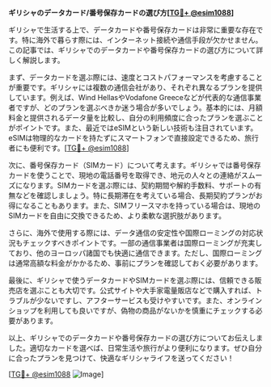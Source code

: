 **ギリシャのデータカード/番号保存カードの選び方[[TG💪+ @esim1088](https://t.me/s/esim1088)]**

ギリシャで生活する上で、データカードや番号保存カードは非常に重要な存在です。特に海外で暮らす際には、インターネット接続や通信手段が欠かせません。この記事では、ギリシャでのデータカードや番号保存カードの選び方について詳しく解説します。

まず、データカードを選ぶ際には、速度とコストパフォーマンスを考慮することが重要です。ギリシャには複数の通信会社があり、それぞれ異なるプランを提供しています。例えば、Wind HellasやVodafone Greeceなどが代表的な通信事業者ですが、どのプランを選ぶべきか迷う場合が多いでしょう。基本的には、月額料金と提供されるデータ量を比較し、自分の利用頻度に合ったプランを選ぶことがポイントです。また、最近ではeSIMという新しい技術も注目されています。eSIMは物理的なカードを持たずにスマートフォンで直接設定できるため、旅行者にも便利です。[[TG💪+ @esim1088](https://t.me/s/esim1088)]

次に、番号保存カード（SIMカード）について考えます。ギリシャでは番号保存カードを使うことで、現地の電話番号を取得でき、地元の人々との連絡がスムーズになります。SIMカードを選ぶ際には、契約期間や解約手数料、サポートの有無などを確認しましょう。特に長期滞在を考えている場合、長期契約プランがお得になることもあります。また、SIMフリースマホを持っている場合は、現地のSIMカードを自由に交換できるため、より柔軟な選択肢があります。

さらに、海外で使用する際には、データ通信の安定性や国際ローミングの対応状況もチェックすべきポイントです。一部の通信事業者は国際ローミングが充実しており、他のヨーロッパ諸国でも快適に通信できます。ただし、国際ローミングは通常高額な料金がかかるため、事前にプランを確認しておく必要があります。

最後に、ギリシャで使うデータカードやSIMカードを選ぶ際には、信頼できる販売店を選ぶことも大切です。公式サイトや大手家電量販店などで購入すれば、トラブルが少ないですし、アフターサービスも受けやすいです。また、オンラインショップを利用しても良いですが、偽物の商品がないかを慎重にチェックする必要があります。

以上、ギリシャでのデータカードや番号保存カードの選び方についてお伝えしました。適切なカードを選べば、日常生活や旅行がより便利になります。ぜひ自分に合ったプランを見つけて、快適なギリシャライフを送ってください！

[[TG💪+ @esim1088](https://t.me/s/esim1088) ![Image](https://i.postimg.cc/Y0z9fWf4/image.png)]